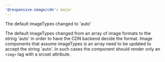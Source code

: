 ```yaml
---
'@responsive-image/cdn': major
---
```


The default imageTypes changed to 'auto'

The default imageTypes changed from an array
of image formats to the string 'auto' in order
to have the CDN backend decide the format.
Image components that assume imageTypes is
an array need to be updated to accept the
string 'auto'. In such cases the component
should render only an `<img>` tag with
a srcset attribute.
